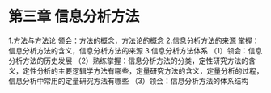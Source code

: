 # 第三章 信息分析方法

1.方法与方法论
领会：方法的概念，方法论的概念
2.信息分析方法的来源
掌握：信息分析方法的含义，信息分析方法的来源 
3.信息分析方法体系
（1）领会：信息分析方法的历史发展
（2）熟练掌握：信息分析方法的分类，定性研究方法的含义，定性分析的主要逻辑学方法有哪些，定量研究方法的含义，定量分析的过程，信息分析中常用的定量研究方法有哪些
（3）领会：信息分析方法的体系结构
